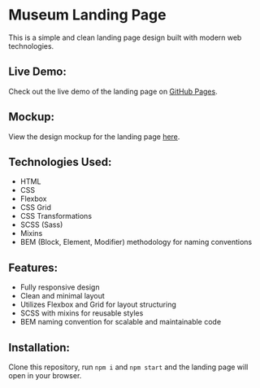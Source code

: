 # Museum Landing Page

This is a simple and clean landing page design built with modern web technologies.

## Live Demo:
Check out the live demo of the landing page on [GitHub Pages](https://s1rserg.github.io/Museum/).

## Mockup:
View the design mockup for the landing page [here](https://www.figma.com/file/cRBCqE06cDrY3s4jX7h3iY/%D0%9D%D0%90%D0%9C%D0%A3-(Edit)?node-id=0%3A1).

## Technologies Used:
- HTML
- CSS
- Flexbox
- CSS Grid
- CSS Transformations
- SCSS (Sass)
- Mixins
- BEM (Block, Element, Modifier) methodology for naming conventions

## Features:
- Fully responsive design
- Clean and minimal layout
- Utilizes Flexbox and Grid for layout structuring
- SCSS with mixins for reusable styles
- BEM naming convention for scalable and maintainable code

## Installation:
Clone this repository, run `npm i` and `npm start` and the landing page will open in your browser.


